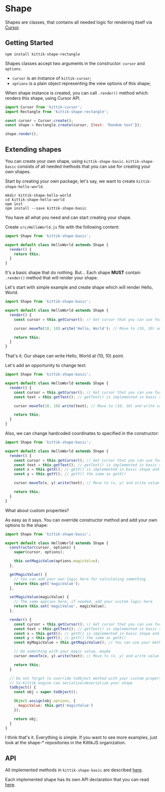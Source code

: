 # Shape

Shapes are classes, that contains all needed logic for rendering itself via [Cursor](./Cursor.md).

## Getting Started

```shell
npm install kittik-shape-rectangle
```

Shapes classes accept two arguments in the constructor: `cursor` and `options`.

- `cursor` is an instance of `kittik-cursor`;
- `options` is a plain object representing the view options of this shape;

When shape instance is created, you can call `.render()` method which renders this shape, using Cursor API.

```js
import Cursor from 'kittik-cursor';
import Rectangle from 'kittik-shape-rectangle';

const cursor = Cursor.create();
const shape = Rectangle.create(cursor, {text: 'Random text'});

shape.render();
```

## Extending shapes

You can create your own shape, using `kittik-shape-basic`.
`kittik-shape-basic` consists of all needed methods that you can use for creating your own shapes.

Start by creating your own package, let's say, we want to create `kittik-shape-hello-world`.

```shell
mkdir kittik-shape-hello-world
cd kittik-shape-hello-world
npm init
npm install --save kittik-shape-basic
```

You have all what you need and can start creating your shape.

Create `src/HelloWorld.js` file with the following content:

```js
import Shape from 'kittik-shape-basic';

export default class HelloWorld extends Shape {
  render() {
    return this;
  }
}
```

It's a basic shape that do nothing. But...
Each shape **MUST** contain `.render()` method that will render your shape.

Let's start with simple example and create shape which will render Hello, World.

```js
import Shape from 'kittik-shape-basic';

export default class HelloWorld extends Shape {
  render() {
    const cursor = this.getCursor(); // Get cursor that you can use for render the shape

    cursor.moveTo(10, 10).write('Hello, World'); // Move to (10, 10) and write Hello, World

    return this;
  }
}
```

That's it.
Our shape can write Hello, World at (10, 10) point.

Let's add an opportunity to change text:

```js
import Shape from 'kittik-shape-basic';

export default class HelloWorld extends Shape {
  render() {
    const cursor = this.getCursor(); // Get cursor that you can use for render the shape
    const text = this.getText(); // getText() is implemented in basic shape, so you can just grab text from there

    cursor.moveTo(10, 10).write(text); // Move to (10, 10) and write value of the text

    return this;
  }
}
```

Also, we can change hardcoded coordinates to specified in the constructor:

```js
import Shape from 'kittik-shape-basic';

export default class HelloWorld extends Shape {
  render() {
    const cursor = this.getCursor(); // Get cursor that you can use for render the shape
    const text = this.getText(); // getText() is implemented in basic shape, so you can just grab text from there
    const x = this.getX(); // getX() is implemented in basic shape and suppports aligning
    const y = this.getY(); // getY() the same as getX()

    cursor.moveTo(x, y).write(text); // Move to (x, y) and write value of the text

    return this;
  }
}
```

What about custom properties?

As easy as it says.
You can override constructor method and add your own options to the shape:

```js
import Shape from 'kittik-shape-basic';

export default class HelloWorld extends Shape {
  constructor(cursor, options) {
    super(cursor, options);

    this.setMagicValue(options.magicValue);
  },

  getMagicValue() {
    // You can add your own logic here for calculating something
    return this.get('magicValue');
  },

  setMagicValue(magicValue) {
    // The same applies here, if needed, add your custom logic here
    return this.set('magicValue', magicValue);
  },

  render() {
    const cursor = this.getCursor(); // Get cursor that you can use for render the shape
    const text = this.getText(); // getText() is implemented in basic shape, so you can just grab text from there
    const x = this.getX(); // getX() is implemented in basic shape and suppports aligning
    const y = this.getY(); // getY() the same as getX()
    const myMagicValue = this.getMagicValue(); // You can use your methods in render method as well

    // Do something with your magic value, maybe
    cursor.moveTo(x, y).write(text); // Move to (x, y) and write value of the text

    return this;
  }

  // Do not forgot to override toObject method with your custom properties
  // So Kittik engine can serialize\deserialize your shape
  toObject() {
    const obj = super.toObject();

    Object.assign(obj.options, {
      magicValue: this.get('magicValue')
    });

    return obj;
  }
}
```

I think that's it.
Everything is simple.
If you want to see more examples, just look at the shape-* repositories in the KittikJS organization.

## API

All implemented methods in `kittik-shape-basic` are described [here](./api/Shape.md#Shape).

Each implemented shape has its own API declaration that you can read [here](./api/Shape.md).
